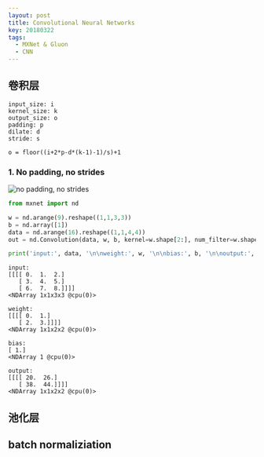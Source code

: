 ```yaml
---
layout: post
title: Convolutional Neural Networks
key: 20180322
tags: 
  - MXNet & Gluon
  - CNN
---
```


## 卷积层

```
input_size: i  
kernel_size: k  
output_size: o  
padding: p  
dilate: d  
stride: s  
```

```
o = floor((i+2*p-d*(k-1)-1)/s)+1
```

### 1. No padding, no strides

![no padding, no strides](http://zh.gluon.ai/_images/no_padding_no_strides.gif)

``` Python
from mxnet import nd

w = nd.arange(9).reshape((1,1,3,3))
b = nd.array([1])
data = nd.arange(16).reshape((1,1,4,4))
out = nd.Convolution(data, w, b, kernel=w.shape[2:], num_filter=w.shape[1])

print('input:', data, '\n\nweight:', w, '\n\nbias:', b, '\n\noutput:', out)
```
```
input:
[[[[ 0.  1.  2.]
   [ 3.  4.  5.]
   [ 6.  7.  8.]]]]
<NDArray 1x1x3x3 @cpu(0)>

weight:
[[[[ 0.  1.]
   [ 2.  3.]]]]
<NDArray 1x1x2x2 @cpu(0)>

bias:
[ 1.]
<NDArray 1 @cpu(0)>

output:
[[[[ 20.  26.]
   [ 38.  44.]]]]
<NDArray 1x1x2x2 @cpu(0)>
```

## 池化层


## batch normaliziation